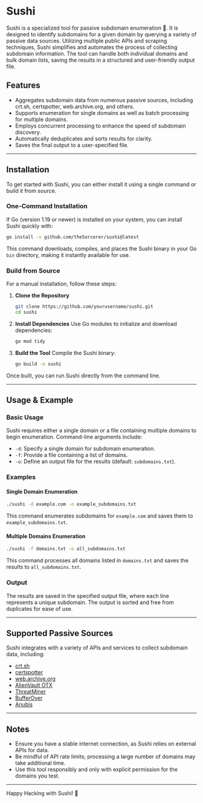 # Sushi

Sushi is a specialized tool for passive subdomain enumeration 🍣. It is designed to identify subdomains for a given domain by querying a variety of passive data sources. Utilizing multiple public APIs and scraping techniques, Sushi simplifies and automates the process of collecting subdomain information. The tool can handle both individual domains and bulk domain lists, saving the results in a structured and user-friendly output file.

## Features
- Aggregates subdomain data from numerous passive sources, including crt.sh, certspotter, web.archive.org, and others.
- Supports enumeration for single domains as well as batch processing for multiple domains.
- Employs concurrent processing to enhance the speed of subdomain discovery.
- Automatically deduplicates and sorts results for clarity.
- Saves the final output to a user-specified file.

---

## Installation

To get started with Sushi, you can either install it using a single command or build it from source.

### One-Command Installation
If Go (version 1.19 or newer) is installed on your system, you can install Sushi quickly with:
```bash
go install -v github.com/the5orcerer/sushi@latest
```
This command downloads, compiles, and places the Sushi binary in your Go `bin` directory, making it instantly available for use.

### Build from Source
For a manual installation, follow these steps:

1. **Clone the Repository**
   ```bash
   git clone https://github.com/yourusername/sushi.git
   cd sushi
   ```

2. **Install Dependencies**
   Use Go modules to initialize and download dependencies:
   ```bash
   go mod tidy
   ```

3. **Build the Tool**
   Compile the Sushi binary:
   ```bash
   go build -o sushi
   ```

Once built, you can run Sushi directly from the command line.

---

## Usage & Example

### Basic Usage
Sushi requires either a single domain or a file containing multiple domains to begin enumeration. Command-line arguments include:

- `-d`: Specify a single domain for subdomain enumeration.
- `-f`: Provide a file containing a list of domains.
- `-o`: Define an output file for the results (default: `subdomains.txt`).

### Examples

#### Single Domain Enumeration
```bash
./sushi -d example.com -o example_subdomains.txt
```
This command enumerates subdomains for `example.com` and saves them to `example_subdomains.txt`.

#### Multiple Domains Enumeration
```bash
./sushi -f domains.txt -o all_subdomains.txt
```
This command processes all domains listed in `domains.txt` and saves the results to `all_subdomains.txt`.

### Output
The results are saved in the specified output file, where each line represents a unique subdomain. The output is sorted and free from duplicates for ease of use.

---

## Supported Passive Sources
Sushi integrates with a variety of APIs and services to collect subdomain data, including:
- [crt.sh](https://crt.sh/)
- [certspotter](https://certspotter.com/)
- [web.archive.org](https://web.archive.org/)
- [AlienVault OTX](https://otx.alienvault.com/)
- [ThreatMiner](https://www.threatminer.org/)
- [BufferOver](https://dns.bufferover.run/)
- [Anubis](https://jldc.me/anubis/)

---

## Notes
- Ensure you have a stable internet connection, as Sushi relies on external APIs for data.
- Be mindful of API rate limits; processing a large number of domains may take additional time.
- Use this tool responsibly and only with explicit permission for the domains you test.

---

Happy Hacking with Sushi! 🍣

